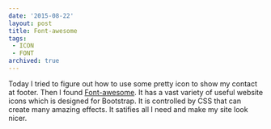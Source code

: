 ```yaml
---
date: '2015-08-22'
layout: post
title: Font-awesome
tags: 
 - ICON
 - FONT
archived: true
---
```


Today I tried to figure out how to use some pretty icon to show my contact at footer. Then I found [Font-awesome](http://fontawesome.dashgame.com/). It has a vast variety of useful website icons which is designed for Bootstrap. It is controlled by CSS that can create many amazing effects. It satifies all I need and make my site look nicer.